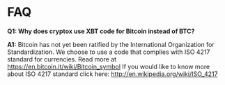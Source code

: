# FAQ

**Q1: Why does cryptox use XBT code for Bitcoin instead of BTC?**

**A1:** Bitcoin has not yet been ratified by the International Organization for Standardization. We choose to use a code that complies with ISO 4217 standard for currencies. 
Read more at https://en.bitcoin.it/wiki/Bitcoin_symbol
If you would like to know more about ISO 4217 standard click here: http://en.wikipedia.org/wiki/ISO_4217


